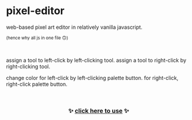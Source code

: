 # pixel-editor

web-based pixel art editor in relatively vanilla javascript.

<sup>(hence why all js in one file 🙃)</sup>

<br>

assign a tool to left-click by left-clicking tool. assign a tool to right-click by right-clicking tool.

change color for left-click by left-clicking palette button. for right-click, right-click palette button.

<br>

<h3 align="center">
  ✨ <a href="https://nogira.github.io/pixel-editor/">click here to use</a> ✨
</h3>
